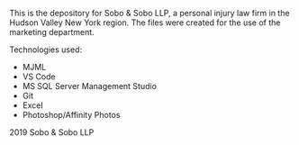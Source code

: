 This is the depository for Sobo & Sobo LLP, a personal injury law firm in the Hudson Valley New York region. The files were created for the use of the marketing department.

Technologies used: 
- MJML
- VS Code
- MS SQL Server Management Studio
- Git
- Excel
- Photoshop/Affinity Photos

2019 Sobo & Sobo LLP

